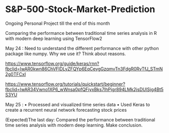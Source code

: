 # S&P-500-Stock-Market-Prediction

Ongoing Personal Project till the end of this month

Comparing the performance between traditional time series analysis in R with modern deep learning using TensorFlow2


May 24 : Need to understand the different performance with other python package like numpy. Why we use it? Think about reasons.

https://www.tensorflow.org/guide/keras/rnn?fbclid=IwAR0kwn86ChVFIDLyZFQYp6EqCevgGzqmvTn3FdgR0RvTfJ_STmN2g0TFCxI

https://www.tensorflow.org/tutorials/quickstart/beginner?fbclid=IwAR34Vwno1XP6_wWnsa0pfQFiyxBks7lhPjgr894LMk2jsDUlSjg4Bt5S3YU


May 25 : 
• Processed and visualized time series data
• Used Keras to create a recurrent neural network forecasting stock prices



(Expected)The last day:  Compared the performance between traditional time series analysis with modern deep learning.
 Make conclusion.
